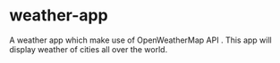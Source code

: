 # weather-app
A weather app which make use of OpenWeatherMap API . This app will display weather of cities all over the world.
